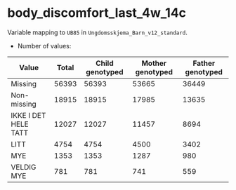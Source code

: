 # body_discomfort_last_4w_14c
Variable mapping to `UB85` in `Ungdomsskjema_Barn_v12_standard`.
- Number of values:

| Value | Total | Child genotyped | Mother genotyped | Father genotyped |
| ----- | ----- | --------------- | ---------------- | ---------------- |
| Missing | 56393 | 56393 | 53665 | 36449 |
| Non-missing | 18915 | 18915 | 17985 | 13635 |
| IKKE I DET HELE TATT | 12027 | 12027 | 11457 |8694 |
| LITT | 4754 | 4754 | 4500 |3402 |
| MYE | 1353 | 1353 | 1287 |980 |
| VELDIG MYE | 781 | 781 | 741 |559 |



